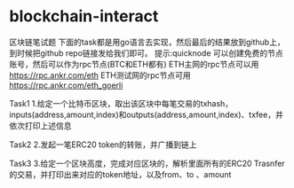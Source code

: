 # blockchain-interact

区块链笔试题
下面的task都是用go语言去实现，然后最后的结果放到github上，到时候把github repo链接发给我们即可。
提示:quicknode 可以创建免费的节点账号，然后可以作为rpc节点(BTC和ETH都有)
ETH主网的rpc节点可以用 https://rpc.ankr.com/eth
ETH测试网的rpc节点可用 https://rpc.ankr.com/eth_goerli

Task1
1.给定一个比特币区块，取出该区块中每笔交易的txhash，inputs(address,amount,index)和outputs(address,amount,index)、txfee，并依次打印上述信息

Task2
2.发起一笔ERC20 token的转账，并广播到链上

Task3
3.给定一个区块高度，完成对应区块的，解析里面所有的ERC20 Trasnfer的交易，并打印出来对应的token地址，以及from、to 、amount
